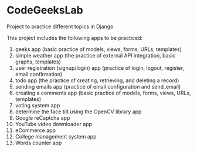 # CodeGeeksLab
Project to practice different topics in Django

This project includes the following apps to be practiced:

1. geeks app (basic practice of models, views, forms, URLs, templates)
2. simple weather app (the practice of external API integration, basic graphs, templates)
3. user registration (signup/login) app (practice of login, logout, register, email confirmation)
4. todo app (the practice of creating, retrieving, and deleting a record)
5. sending emails app (practice of email configuration and send_email)
6. creating a comments app (basic practice of models, forms, views, URLs, templates)
7. voting system app
8. determine the face tilt using the OpenCV library app
9. Google reCaptcha app
10. YouTube video downloader app
11. eCommerce app
12. College management system app
13. Words counter app
